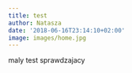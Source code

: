 ```yaml
---
title: test
author: Natasza
date: '2018-06-16T23:14:10+02:00'
image: images/home.jpg
---
```

maly test sprawdzajacy
